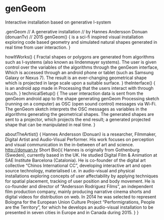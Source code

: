 # genGeom
Interactive installation based on generative l-system


.genGeom
// A generative installation
// by Hannes Andersson Donuan (donuanTv)
// 2015
genGeom() {
is a sci-fi inspired visual installation exploring code based
geometry and simulated natural shapes generated in real time
from user interaction.
}

howItWorks() {
Fractal shapes or polygons are generated from algorithms
such as l-systems (also known as lindenmayer systems).
The user is given control over the variables of the
algorithms through the genGeom interface, Which is accessed
through an android phone or tablet
(such as Samsung Galaxy or Nexus 7).
The result is an ever-changing geometrical shape which is
projected in large scale upon a suitable surface.
}
theInterface() {
is an android app made in Processing that the users interact
with through touch.
}
technicalSetup() {
The user interaction data is sent from the genGeom android
app to the shape generating genGeom Processing sketch (running
on a computer) as OSC (open sound control) messages via Wi-Fi.
The genGeom sketch interprets the OSC messages as variables in
the algorithms generating the geometrical shapes.
The generated shapes are sent to a projector, which projects
the end result; a generated projected shape that can be
manipulated in real time.
}
> >
aboutTheArtist() {
Hannes Andersson (Donuan) is a researcher, Filmmaker,
Digital Artist and Audio-Visual Performer.
His work focuses on perception and visual communication in
the in-between of art and science.
http://donuan.tv
Short Bio(){
Hannes is originally from Gothenburg (Sweden), currently
based in the UK. He studied Digital Film & Animation at
SAE Institute Barcelona (Catalonia).
He is co-founder of the digital art collective “Chinos
International CC”, developing interactive art and open
source technology, materialised i.e. in audio-visual and
physical installations exploring concepts of user affectability
by applying techniques for spatial placement, tracking of user
position and body movement.
He is co-founder and director of “Andersson Rodriguez Films”,
an independent film production company, mainly producing
narrative cinema shorts and digital videos for distribution on
web.
In 2014 he was selected to represent Bologna for the European
Union Culture Project “Performigrations, People are the
Territory”, for which he develops an audio-visual installation
to be presented in seven cities in Europe and in Canada during
2015.
}
}
